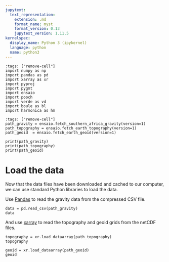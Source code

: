 ```yaml
---
jupytext:
  text_representation:
    extension: .md
    format_name: myst
    format_version: 0.13
    jupytext_version: 1.11.5
kernelspec:
  display_name: Python 3 (ipykernel)
  language: python
  name: python3
---
```


```{code-cell} ipython3
:tags: ["remove-cell"]
import numpy as np
import pandas as pd
import xarray as xr
import pyproj
import pygmt
import ensaio
import pooch
import verde as vd
import boule as bl
import harmonica as hm
```

```{code-cell} ipython3
:tags: ["remove-cell"]
path_gravity = ensaio.fetch_southern_africa_gravity(version=1)
path_topography = ensaio.fetch_earth_topography(version=1)
path_geoid  = ensaio.fetch_earth_geoid(version=1)

print(path_gravity)
print(path_topography)
print(path_geoid)
```
# Load the data

Now that the data files have been downloaded and cached to our computer, we can use standard Python libraries to load the data.

Use [Pandas](https://pandas.pydata.org/) to read the gravity data from the compressed CSV file.

```{code-cell} ipython3
data = pd.read_csv(path_gravity)
data
```

And use [xarray](https://xarray.pydata.org/) to read the topography and geoid grids from the netCDF files.

```{code-cell} ipython3
topography = xr.load_dataarray(path_topography)
topography
```

```{code-cell} ipython3
geoid = xr.load_dataarray(path_geoid)
geoid
```

